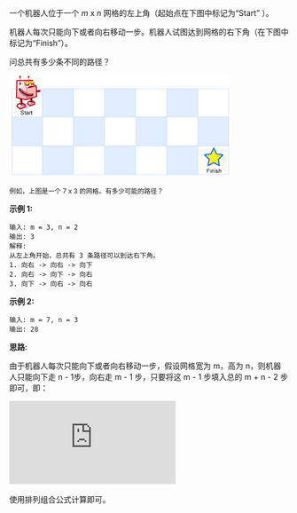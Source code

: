 一个机器人位于一个 *m* x *n* 网格的左上角（起始点在下图中标记为“Start” ）。

机器人每次只能向下或者向右移动一步。机器人试图达到网格的右下角（在下图中标记为“Finish”）。

问总共有多少条不同的路径？

![](https://github.com/Tarocch1/leetcode/blob/master/problems/51%20-%20100/62.%20%E4%B8%8D%E5%90%8C%E8%B7%AF%E5%BE%84/assets/robot_maze.png)

<small>例如，上图是一个 7 x 3 的网格。有多少可能的路径？</small>

**示例 1:**

```
输入: m = 3, n = 2
输出: 3
解释:
从左上角开始，总共有 3 条路径可以到达右下角。
1. 向右 -> 向右 -> 向下
2. 向右 -> 向下 -> 向右
3. 向下 -> 向右 -> 向右
```

**示例 2:**

```
输入: m = 7, n = 3
输出: 28
```

**思路:**

由于机器人每次只能向下或者向右移动一步，假设网格宽为 m，高为 n，则机器人只能向下走 n - 1步，向右走 m - 1 步，只要将这 m - 1 步填入总的 m + n - 2 步即可，即：

![](https://latex.codecogs.com/svg.latex?%5CLARGE%20C_%7Bm%20&plus;%20n%20-%202%7D%5E%7Bm%20-%201%7D)

使用排列组合公式计算即可。
